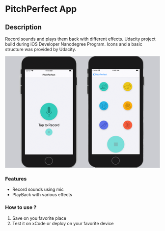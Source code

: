 # PitchPerfect App

## Description

Record sounds and plays them back with different effects. 
Udacity project build during iOS Developer Nanodegree Program. Icons and a basic structure was provided by Udacity.

![](pitchperfect.png)
### Features 

- Record sounds using mic 
- PlayBack with various effects


### How to use ?

1. Save on you favorite place 
2. Test it on xCode or deploy on your favorite device
